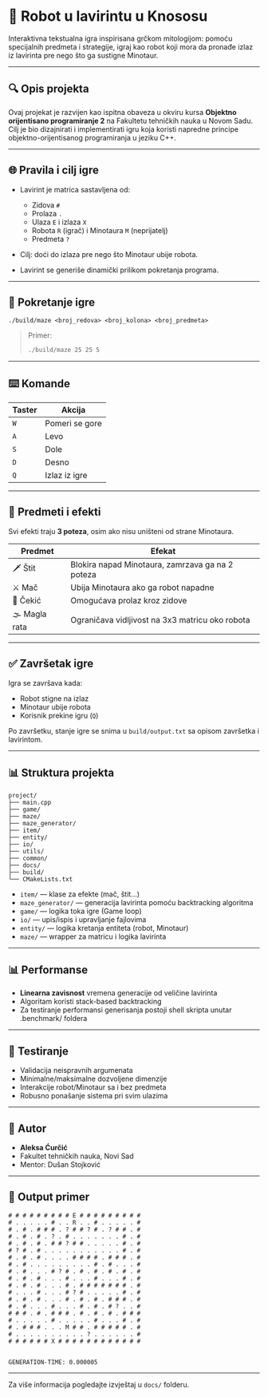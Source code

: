 # 🤖 Robot u lavirintu u Knososu

Interaktivna tekstualna igra inspirisana grčkom mitologijom: pomoću specijalnih predmeta i strategije, igraj kao robot koji mora da pronađe izlaz iz lavirinta pre nego što ga sustigne Minotaur.

---

## 🔍 Opis projekta

Ovaj projekat je razvijen kao ispitna obaveza u okviru kursa **Objektno orijentisano programiranje 2** na Fakultetu tehničkih nauka u Novom Sadu. Cilj je bio dizajnirati i implementirati igru koja koristi napredne principe objektno-orijentisanog programiranja u jeziku C++.

---

## 🌐 Pravila i cilj igre

- Lavirint je matrica sastavljena od:

  - Zidova `#`
  - Prolaza `.`
  - Ulaza `E` i izlaza `X`
  - Robota `R` (igrač) i Minotaura `M` (neprijatelj)
  - Predmeta `?`

- Cilj: doći do izlaza pre nego što Minotaur ubije robota.

- Lavirint se generiše dinamički prilikom pokretanja programa.

---

## 🚀 Pokretanje igre

```
./build/maze <broj_redova> <broj_kolona> <broj_predmeta>
```

> Primer:
>
> ```bash
> ./build/maze 25 25 5
> ```

---

## ⌨️ Komande

| Taster | Akcija         |
| ------ | -------------- |
| `W`    | Pomeri se gore |
| `A`    | Levo           |
| `S`    | Dole           |
| `D`    | Desno          |
| `Q`    | Izlaz iz igre  |

---

## 🍒 Predmeti i efekti

Svi efekti traju **3 poteza**, osim ako nisu uništeni od strane Minotaura.

| Predmet        | Efekat                                           |
| -------------- | ------------------------------------------------ |
| 🗡️ Štit       | Blokira napad Minotaura, zamrzava ga na 2 poteza |
| ⚔️ Mač         | Ubija Minotaura ako ga robot napadne             |
| 🔨 Čekić       | Omogućava prolaz kroz zidove                     |
| 🌫️ Magla rata | Ograničava vidljivost na 3x3 matricu oko robota  |

---

## ✅ Završetak igre

Igra se završava kada:

- Robot stigne na izlaz
- Minotaur ubije robota
- Korisnik prekine igru (`Q`)

Po završetku, stanje igre se snima u `build/output.txt` sa opisom završetka i lavirintom.

---

## 📊 Struktura projekta

```
project/
├── main.cpp
├── game/
├── maze/
├── maze_generator/
├── item/
├── entity/
├── io/
├── utils/
├── common/
├── docs/
├── build/
└── CMakeLists.txt
```

- `item/`  — klase za efekte (mač, štit...)
- `maze_generator/` — generacija lavirinta pomoću backtracking algoritma
- `game/`  — logika toka igre (Game loop)
- `io/`    — upis/ispis i upravljanje fajlovima
- `entity/` — logika kretanja entiteta (robot, Minotaur)
- `maze/` — wrapper za matricu i logika lavirinta
---

## 📊 Performanse

- **Linearna zavisnost** vremena generacije od veličine lavirinta
- Algoritam koristi stack-based backtracking
- Za testiranje performansi generisanja postoji shell skripta unutar .benchmark/ foldera

---

## 🔧 Testiranje

- Validacija neispravnih argumenata
- Minimalne/maksimalne dozvoljene dimenzije
- Interakcije robot/Minotaur sa i bez predmeta
- Robusno ponašanje sistema pri svim ulazima

---

## 📝 Autor

- **Aleksa Ćurčić**
- Fakultet tehničkih nauka, Novi Sad
- Mentor: Dušan Stojković

---

## 📁 Output primer

```
# # # # # # # # # E # # # # # # # # # 
# . . . . . # . . R . . # . . . . . # 
# . # . # # # . ? # # ? # . ? # # . # 
# . # . # . ? . # . . . . . . . # . # 
# . # . # . # # ? # # . . . . . # . # 
# ? # . # . . . . . . . . . . . # . # 
# . # . # . . . . # # # # . # # # . # 
# . # . . . . . . . . . # . # . . . # 
# . # . . . # ? # . # . # . # . # . # 
# . # . # . . . # . . . # . . . # . # 
# . # . # . . . # . # # # # # # # . # 
# . . . # . . . # ? # . . . . . # . # 
# . # . # . . . # . # . # . # # # . # 
# . # . . . # . . . # . # . # ? . . # 
# # # . # . # # # . # . # . # . # # # 
# . . . . . # . . . . . # . . . # . # 
# . # # # . . . M # # . # # # # # . # 
# . . . . . . . . . . ? . . . . . . # 
# # # # # # X # # # # # # # # # # # # 


GENERATION-TIME: 0.000005
```

---

Za više informacija pogledajte izvještaj u `docs/` folderu.

